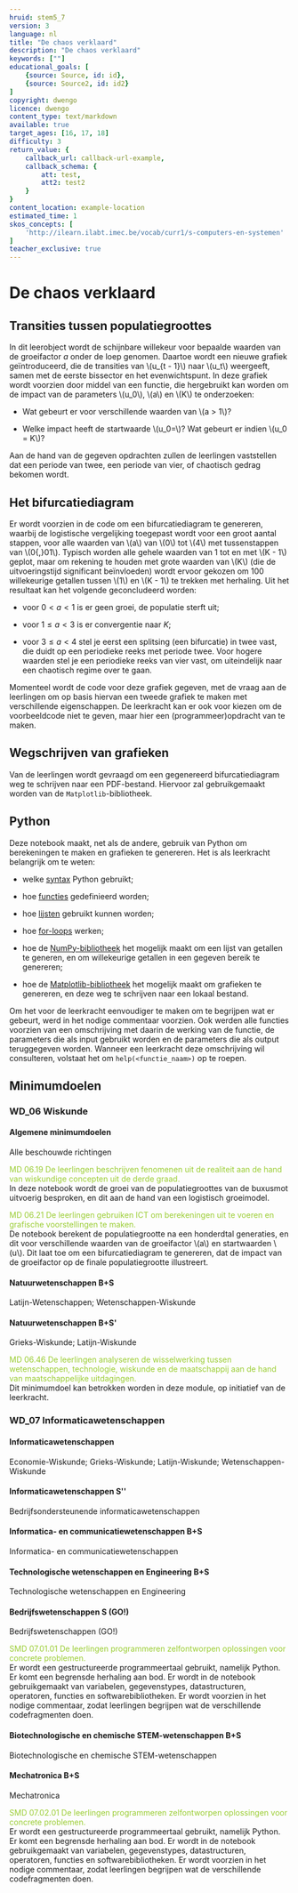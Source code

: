 ```yaml
---
hruid: stem5_7
version: 3
language: nl
title: "De chaos verklaard"
description: "De chaos verklaard"
keywords: [""]
educational_goals: [
    {source: Source, id: id}, 
    {source: Source2, id: id2}
]
copyright: dwengo
licence: dwengo
content_type: text/markdown
available: true
target_ages: [16, 17, 18]
difficulty: 3
return_value: {
    callback_url: callback-url-example,
    callback_schema: {
        att: test,
        att2: test2
    }
}
content_location: example-location
estimated_time: 1
skos_concepts: [
    'http://ilearn.ilabt.imec.be/vocab/curr1/s-computers-en-systemen'
]
teacher_exclusive: true
---
```

# De chaos verklaard

## Transities tussen populatiegroottes

In dit leerobject wordt de schijnbare willekeur voor bepaalde waarden van de groeifactor $a$ onder de loep genomen. Daartoe wordt een nieuwe grafiek geïntroduceerd, die de transities van \\(u_{t - 1}\\) naar \\(u_t\\) weergeeft, samen met de eerste bissector en het evenwichtspunt. In deze grafiek wordt voorzien door middel van een functie, die hergebruikt kan worden om de impact van de parameters \\(u_0\\), \\(a\\) en \\(K\\) te onderzoeken:

- Wat gebeurt er voor verschillende waarden van \\(a > 1\\)?

- Welke impact heeft de startwaarde \\(u_0=\\)? Wat gebeurt er indien \\(u_0 = K\\)?

Aan de hand van de gegeven opdrachten zullen de leerlingen vaststellen dat een periode van twee, een periode van vier, of chaotisch gedrag bekomen wordt.

## Het bifurcatiediagram

Er wordt voorzien in de code om een bifurcatiediagram te genereren, waarbij de logistische vergelijking toegepast wordt voor een groot aantal stappen, voor alle waarden van \\(a\\) van \\(0\\) tot \\(4\\) met tussenstappen van \\(0{,}01\\). Typisch worden alle gehele waarden van 1 tot en met \\(K - 1\\) geplot, maar om rekening te houden met grote waarden van \\(K\\) (die de uitvoeringstijd significant beïnvloeden) wordt ervoor gekozen om 100 willekeurige getallen tussen \\(1\\) en \\(K - 1\\) te trekken met herhaling. Uit het resultaat kan het volgende geconcludeerd worden:

- voor $0 < a < 1$ is er geen groei, de populatie sterft uit;

- voor $1 \le a < 3$ is er convergentie naar $K$;

- voor $3 \le a < 4$ stel je eerst een splitsing (een bifurcatie) in twee vast, die duidt op een periodieke reeks met periode twee. Voor hogere waarden stel je een periodieke reeks van vier vast, om uiteindelijk naar een chaotisch regime over te gaan.

Momenteel wordt de code voor deze grafiek gegeven, met de vraag aan de leerlingen om op basis hiervan een tweede grafiek te maken met verschillende eigenschappen. De leerkracht kan er ook voor kiezen om de voorbeeldcode niet te geven, maar hier een (programmeer)opdracht van te maken.

## Wegschrijven van grafieken

Van de leerlingen wordt gevraagd om een gegenereerd bifurcatiediagram weg te schrijven naar een PDF-bestand. Hiervoor zal gebruikgemaakt worden van de `Matplotlib`-bibliotheek.

## Python

Deze notebook maakt, net als de andere, gebruik van Python om berekeningen te maken en grafieken te genereren. Het is als leerkracht belangrijk om te weten:

- welke [syntax](https://www.w3schools.com/python/python_syntax.asp) Python gebruikt;

- hoe [functies](https://www.w3schools.com/python/python_functions.asp) gedefinieerd worden;

- hoe [lijsten](https://www.w3schools.com/python/python_lists.asp) gebruikt kunnen worden;

- hoe [for-loops](https://www.w3schools.com/python/python_for_loops.asp) werken;

- hoe de [NumPy-bibliotheek](https://www.w3resource.com/numpy/array-creation/arange.php) het mogelijk maakt om een lijst van getallen te generen, en om willekeurige getallen in een gegeven bereik te genereren;

- hoe de [Matplotlib-bibliotheek](https://matplotlib.org/stable/tutorials/introductory/quick_start.html#sphx-glr-tutorials-introductory-quick-start-py) het mogelijk maakt om grafieken te genereren, en deze weg te schrijven naar een lokaal bestand.

Om het voor de leerkracht eenvoudiger te maken om te begrijpen wat er gebeurt, werd in het nodige commentaar voorzien. Ook werden alle functies voorzien van een omschrijving met daarin de werking van de functie, de parameters die als input gebruikt worden en de parameters die als output teruggegeven worden. Wanneer een leerkracht deze omschrijving wil consulteren, volstaat het om `help(<functie_naam>)` op te roepen.

## Minimumdoelen

### WD_06 Wiskunde

#### Algemene minimumdoelen

Alle beschouwde richtingen

<span style="color: yellowgreen">MD 06.19 De leerlingen beschrijven fenomenen uit de realiteit aan de hand van wiskundige concepten uit de derde graad.</span><br>
In deze notebook wordt de groei van de populatiegroottes van de buxusmot uitvoerig besproken, en dit aan de hand van een logistisch groeimodel.

<span style="color: yellowgreen">MD 06.21 De leerlingen gebruiken ICT om berekeningen uit te voeren en grafische voorstellingen te maken.</span><br>
De notebook berekent de populatiegrootte na een honderdtal generaties, en dit voor verschillende waarden van de groeifactor \\(a\\) en startwaarden \\(u\\). Dit laat toe om een bifurcatiediagram te genereren, dat de impact van de groeifactor op de finale populatiegrootte illustreert.

#### Natuurwetenschappen B+S

Latijn-Wetenschappen; Wetenschappen-Wiskunde

#### Natuurwetenschappen B+S'

Grieks-Wiskunde; Latijn-Wiskunde

<span style="color: yellowgreen">MD 06.46 De leerlingen analyseren de wisselwerking tussen wetenschappen, technologie, wiskunde en de maatschappij aan de hand van maatschappelijke uitdagingen.</span><br>
Dit minimumdoel kan betrokken worden in deze module, op initiatief van de leerkracht.

### WD_07 Informaticawetenschappen

#### Informaticawetenschappen

Economie-Wiskunde; Grieks-Wiskunde; Latijn-Wiskunde; Wetenschappen-Wiskunde

#### Informaticawetenschappen S''

Bedrijfsondersteunende informaticawetenschappen

#### Informatica- en communicatiewetenschappen B+S

Informatica- en communicatiewetenschappen

#### Technologische wetenschappen en Engineering B+S

Technologische wetenschappen en Engineering

#### Bedrijfswetenschappen S (GO!)

Bedrijfswetenschappen (GO!)

<span style="color: yellowgreen">SMD 07.01.01 De leerlingen programmeren zelfontworpen oplossingen voor concrete problemen.</span><br>
Er wordt een gestructureerde programmeertaal gebruikt, namelijk Python. Er komt een begrensde herhaling aan bod. Er wordt in de notebook gebruikgemaakt van variabelen, gegevenstypes, datastructuren, operatoren, functies en softwarebibliotheken. Er wordt voorzien in het nodige commentaar, zodat leerlingen begrijpen wat de verschillende codefragmenten doen.

#### Biotechnologische en chemische STEM-wetenschappen B+S

Biotechnologische en chemische STEM-wetenschappen

#### Mechatronica B+S

Mechatronica

<span style="color: yellowgreen">SMD 07.02.01 De leerlingen programmeren zelfontworpen oplossingen voor concrete problemen.</span><br>
Er wordt een gestructureerde programmeertaal gebruikt, namelijk Python. Er komt een begrensde herhaling aan bod. Er wordt in de notebook gebruikgemaakt van variabelen, gegevenstypes, datastructuren, operatoren, functies en softwarebibliotheken. Er wordt voorzien in het nodige commentaar, zodat leerlingen begrijpen wat de verschillende codefragmenten doen.
